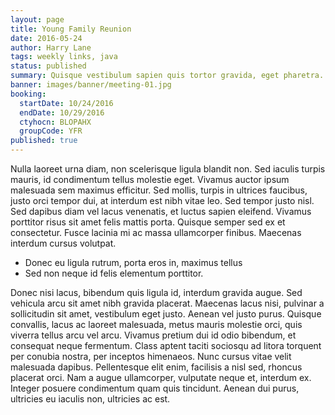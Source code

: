 ```yaml
---
layout: page
title: Young Family Reunion
date: 2016-05-24
author: Harry Lane
tags: weekly links, java
status: published
summary: Quisque vestibulum sapien quis tortor gravida, eget pharetra.
banner: images/banner/meeting-01.jpg
booking:
  startDate: 10/24/2016
  endDate: 10/29/2016
  ctyhocn: BLOPAHX
  groupCode: YFR
published: true
---
```

Nulla laoreet urna diam, non scelerisque ligula blandit non. Sed iaculis turpis mauris, id condimentum tellus molestie eget. Vivamus auctor ipsum malesuada sem maximus efficitur. Sed mollis, turpis in ultrices faucibus, justo orci tempor dui, at interdum est nibh vitae leo. Sed tempor justo nisl. Sed dapibus diam vel lacus venenatis, et luctus sapien eleifend. Vivamus porttitor risus sit amet felis mattis porta. Quisque semper sed ex et consectetur. Fusce lacinia mi ac massa ullamcorper finibus. Maecenas interdum cursus volutpat.

* Donec eu ligula rutrum, porta eros in, maximus tellus
* Sed non neque id felis elementum porttitor.

Donec nisi lacus, bibendum quis ligula id, interdum gravida augue. Sed vehicula arcu sit amet nibh gravida placerat. Maecenas lacus nisi, pulvinar a sollicitudin sit amet, vestibulum eget justo. Aenean vel justo purus. Quisque convallis, lacus ac laoreet malesuada, metus mauris molestie orci, quis viverra tellus arcu vel arcu. Vivamus pretium dui id odio bibendum, et consequat neque fermentum. Class aptent taciti sociosqu ad litora torquent per conubia nostra, per inceptos himenaeos. Nunc cursus vitae velit malesuada dapibus. Pellentesque elit enim, facilisis a nisl sed, rhoncus placerat orci. Nam a augue ullamcorper, vulputate neque et, interdum ex. Integer posuere condimentum quam quis tincidunt. Aenean dui purus, ultricies eu iaculis non, ultricies ac est.

